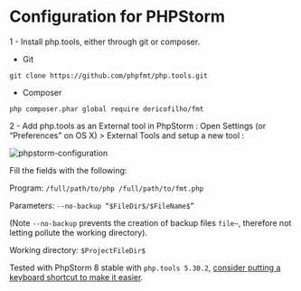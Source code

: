 Configuration for PHPStorm
==========================

1 - Install php.tools, either through git or composer.

* Git

```
git clone https://github.com/phpfmt/php.tools.git
```

* Composer

```
php composer.phar global require dericofilho/fmt
```

2 - Add php.tools as an External tool in PhpStorm : Open Settings (or “Preferences” on OS X) > External Tools and setup a new tool :

![phpstorm-configuration](https://raw.githubusercontent.com/phpfmt/php.tools/master/phpstorm-configuration.png)

Fill the fields with the following:

Program: `/full/path/to/php /full/path/to/fmt.php`

Parameters: `--no-backup “$FileDir$/$FileName$”`

(Note `--no-backup` prevents the creation of backup files `file~`, therefore not letting pollute the working directory).

Working directory: `$ProjectFileDir$`

Tested with PhpStorm 8 stable with `php.tools 5.30.2`, [consider putting a keyboard shortcut to make it easier](https://www.jetbrains.com/phpstorm/help/configuring-keyboard-shortcuts.html).
